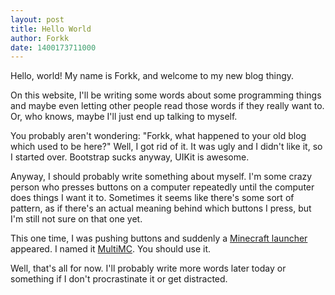 ```yaml
---
layout: post
title: Hello World
author: Forkk
date: 1400173711000
---
```


Hello, world! My name is Forkk, and welcome to my new blog thingy.

On this website, I'll be writing some words about some programming things and
maybe even letting other people read those words if they really want to. Or,
who knows, maybe I'll just end up talking to myself.

You probably aren't wondering: "Forkk, what happened to your old blog which
used to be here?" Well, I got rid of it. It was ugly and I didn't like it, so
I started over. Bootstrap sucks anyway, UIKit is awesome.

Anyway, I should probably write something about myself. I'm some crazy person
who presses buttons on a computer repeatedly until the computer does things I
want it to. Sometimes it seems like there's some sort of pattern, as if there's
an actual meaning behind which buttons I press, but I'm still not sure on that
one yet.

This one time, I was pushing buttons and suddenly a [Minecraft launcher](http://multimc.org)
appeared. I named it [MultiMC](http://multimc.org). You should use it.

Well, that's all for now. I'll probably write more words later today or
something if I don't procrastinate it or get distracted.

